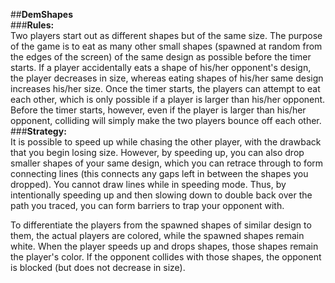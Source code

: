 ##**DemShapes**<br />
###**Rules:**<br />
Two players start out as different shapes but of the same size. The purpose of the game is to eat as many other small shapes (spawned at random from the edges of the screen) of the same design as possible before the timer starts. If a player accidentally eats a shape of his/her opponent's design, the player decreases in size, whereas eating shapes of his/her same design increases his/her size. Once the timer starts, the players can attempt to eat each other, which is only possible if a player is larger than his/her opponent. Before the timer starts, however, even if the player is larger than his/her opponent, colliding will simply make the two players bounce off each other.<br />
###**Strategy:**<br />
It is possible to speed up while chasing the other player, with the drawback that you begin losing size. However, by speeding up, you can also drop smaller shapes of your same design, which you can retrace through to form connecting lines (this connects any gaps left in between the shapes you dropped). You cannot draw lines while in speeding mode. Thus, by intentionally speeding up and then slowing down to double back over the path you traced, you can form barriers to trap your opponent with.<br />

To differentiate the players from the spawned shapes of similar design to them, the actual players are colored, while the spawned shapes remain white. When the player speeds up and drops shapes, those shapes remain the player's color. If the opponent collides with those shapes, the opponent is blocked (but does not decrease in size). 
